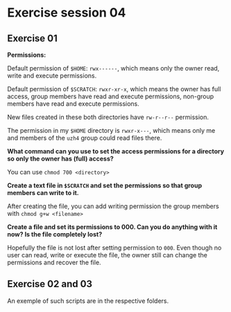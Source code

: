 # Exercise session 04

## Exercise 01

**Permissions:**

Default permission of `$HOME`: `rwx------`, which means only the owner read, write and execute permissions.

Default permission of `$SCRATCH`: `rwxr-xr-x`, which means the owner has full access, 
group members have read and execute permissions, non-group members have read and execute permissions.

New files created in these both directories have `rw-r--r--` permission.

The permission in my `$HOME` directory is `rwxr-x---`, which means only me and members of the `uzh4` group could read files there.

**What command can you use to set the access permissions for a directory so only the owner has (full) access?**

You can use `chmod 700 <directory>`

**Create a text file in `$SCRATCH` and set the permissions so that group members can write to it.**

After creating the file, you can add writing permission the group members with `chmod g+w <filename>`

**Create a file and set its permissions to 000. Can you do anything with it now? Is the file completely lost?**

Hopefully the file is not lost after setting permission to `000`. Even though no user can read, write or execute the file, 
the owner still can change the permissions and recover the file.

## Exercise 02 and 03

An exemple of such scripts are in the respective folders.
